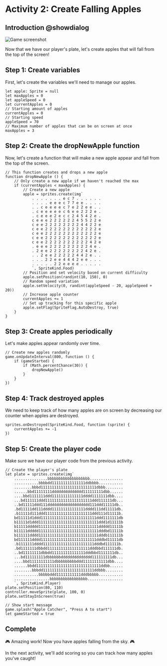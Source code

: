 # Activity 2: Create Falling Apples

## Introduction @showdialog

![Game screenshot](/static/skillmap/apple-catcher/apples.png)

Now that we have our player's plate, let's create apples that will fall from the top of the screen!

## Step 1: Create variables

First, let's create the variables we'll need to manage our apples.

```blocks
let apple: Sprite = null
let maxApples = 0
let appleSpeed = 0
let currentApples = 0
// Starting amount of apples
currentApples = 0
// Starting speed
appleSpeed = 70
// Maximum number of apples that can be on screen at once
maxApples = 3
```

## Step 2: Create the dropNewApple function

Now, let's create a function that will make a new apple appear and fall from the top of the screen.

```blocks
// This function creates and drops a new apple
function dropNewApple () {
    // Only create a new apple if we haven't reached the max
    if (currentApples < maxApples) {
        // Create a new apple
        apple = sprites.create(img`
            . . . . . . . e c 7 . . . . . . 
            . . . . e e e c 7 7 e e . . . . 
            . . c e e e e c 7 e 2 2 e e . . 
            . c e e e e e c 6 e e 2 2 2 e . 
            . c e e e 2 e c c 2 4 5 4 2 e . 
            c e e e 2 2 2 2 2 2 4 5 5 2 2 e 
            c e e 2 2 2 2 2 2 2 2 4 4 2 2 e 
            c e e 2 2 2 2 2 2 2 2 2 2 2 2 e 
            c e e 2 2 2 2 2 2 2 2 2 2 2 2 e 
            c e e 2 2 2 2 2 2 2 2 2 2 2 2 e 
            c e e 2 2 2 2 2 2 2 2 2 2 4 2 e 
            . e e e 2 2 2 2 2 2 2 2 2 4 e . 
            . 2 e e 2 2 2 2 2 2 2 2 4 2 e . 
            . . 2 e e 2 2 2 2 2 4 4 2 e . . 
            . . . 2 2 e e 4 4 4 2 e e . . . 
            . . . . . 2 2 e e e e . . . . . 
            `, SpriteKind.Food)
        // Position and set velocity based on current difficulty
        apple.setPosition(randint(10, 150), 0)
        // Random speed variation
        apple.setVelocity(0, randint(appleSpeed - 20, appleSpeed + 20))
        // Increase apple counter
        currentApples += 1
        // Set up tracking for this specific apple
        apple.setFlag(SpriteFlag.AutoDestroy, true)
    }
}
```

## Step 3: Create apples periodically

Let's make apples appear randomly over time.

```blocks
// Create new apples randomly
game.onUpdateInterval(800, function () {
    if (gameStarted) {
        if (Math.percentChance(30)) {
            dropNewApple()
        }
    }
})
```

## Step 4: Track destroyed apples

We need to keep track of how many apples are on screen by decreasing our counter when apples are destroyed.

```blocks
sprites.onDestroyed(SpriteKind.Food, function (sprite) {
    currentApples += -1
})
```

## Step 5: Create the player code

Make sure we have our player code from the previous activity.

```blocks
// Create the player's plate
let plate = sprites.create(img`
    ...............bbbbbbbbbbbbbbbbbbb...............
    ...........bbbbdd111111111111111ddbbbb...........
    ........bbbd1111111111111111111111111dbbb........
    ......bbd11111111dddddddddddddd111111111dbb......
    ....bbd1111111ddd11111111111111dddd1111111dbb....
    ...bd111111ddd111111111111111111111ddd111111db...
    ..bd11111ddd111ddddddddddddddddddd111ddd11111db..
    .bd11111dd111dddd111111111111111dddd111dd11111db.
    .b11111d111ddd111111111111111111111ddd111d11111b.
    bd11111d1ddd1111111111111111111111111ddd1111111db
    b11111d1ddd111111111111111111111111111ddd1d11111b
    b11111ddddd111111111111111111111111111ddddd11111b
    b11111ddddd111111111111111111111111111dddbd11111b
    b111111dddd111111111111111111111111111dddb111111b
    bd111111dddd1111111111111111111111111dddbd11111db
    .b1111111dddd11111111111111111111111dddbd111111b.
    .bd1111111dbbdd1111111111111111111dddbbd111111db.
    ..bd11111111dbbdd111111111111111dddbbd1111111db..
    ...bd111111111dbbbbbbdddddddddddddd111111111db...
    ....bbd11111111111dbbbbbbbbbddd11111111111dbb....
    ......bbdd11111111111111111111111111111ddbb......
    ........bbbdd11111111111111111111111ddbbb........
    ...........bbbbbddd11111111111dddbbbbb...........
    ................bbbbbbbbbbbbbbbbb................
    `, SpriteKind.Player)
plate.setPosition(80, 110)
controller.moveSprite(plate, 100, 0)
plate.setStayInScreen(true)

// Show start message
game.splash("Apple Catcher", "Press A to start")
let gameStarted = true
```

## Complete

🎮 Amazing work! Now you have apples falling from the sky. 🎮

In the next activity, we'll add scoring so you can track how many apples you've caught!
